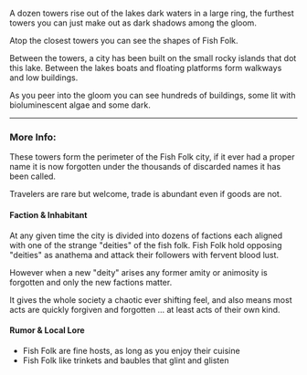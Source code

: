 A dozen towers rise out of the lakes dark waters in a large ring, the furthest towers you can just make out as dark shadows among the gloom.

Atop the closest towers you can see the shapes of Fish Folk.

Between the towers, a city has been built on the small rocky islands that dot this lake. Between the lakes boats and floating platforms form walkways and low buildings.

As you peer into the gloom you can see hundreds of buildings, some lit with bioluminescent algae and some dark.

---

### More Info:

These towers form the perimeter of the Fish Folk city, if it ever had a proper name it is now forgotten under the thousands of discarded names it has been called. 

Travelers are rare but welcome, trade is abundant even if goods are not.

#### Faction & Inhabitant

At any given time the city is divided into dozens of factions each aligned with one of the strange "deities" of the fish folk.
Fish Folk hold opposing "deities" as anathema and attack their followers with fervent blood lust.    

However when a new "deity" arises any former amity or animosity is forgotten and only the new factions matter.

It gives the whole society a chaotic ever shifting feel, and also means most acts are quickly forgiven and forgotten ... at least acts of their own kind.

#### Rumor & Local Lore

* Fish Folk are fine hosts, as long as you enjoy their cuisine
* Fish Folk like trinkets and baubles that glint and glisten

